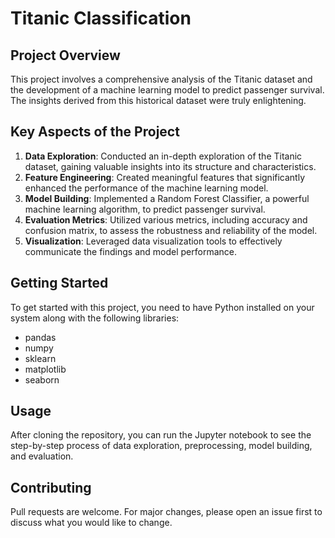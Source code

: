 # Titanic Classification

## Project Overview
This project involves a comprehensive analysis of the Titanic dataset and the development of a machine learning model to predict passenger survival. The insights derived from this historical dataset were truly enlightening.

## Key Aspects of the Project
1. **Data Exploration**: Conducted an in-depth exploration of the Titanic dataset, gaining valuable insights into its structure and characteristics.
2. **Feature Engineering**: Created meaningful features that significantly enhanced the performance of the machine learning model.
3. **Model Building**: Implemented a Random Forest Classifier, a powerful machine learning algorithm, to predict passenger survival.
4. **Evaluation Metrics**: Utilized various metrics, including accuracy and confusion matrix, to assess the robustness and reliability of the model.
5. **Visualization**: Leveraged data visualization tools to effectively communicate the findings and model performance.

## Getting Started
To get started with this project, you need to have Python installed on your system along with the following libraries:
- pandas
- numpy
- sklearn
- matplotlib
- seaborn

## Usage
After cloning the repository, you can run the Jupyter notebook to see the step-by-step process of data exploration, preprocessing, model building, and evaluation.

## Contributing
Pull requests are welcome. For major changes, please open an issue first to discuss what you would like to change.
